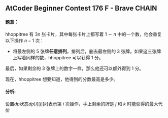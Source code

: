 ## AtCoder Beginner Contest 176  F - Brave CHAIN

#### 题意：

hhoppitree 有 $3n$ 张卡片，其中每张卡片上都写着 $1\sim n$ 中的一个数，他会重复以下操作 $n-1$ 次：

- 将最左侧的 $5$ 张牌**任意排列**，排列后，删去最左侧的 $3$ 张牌，如果这三张牌上写着同样的数，hhoppitree 可以获得 $1$ 分。

最后，如果剩余的 $3$ 张牌上的数字一样，那么他还可以额外得到 $1$ 分。

现在，hhoppitree 想要知道，他得到的分数最高是多少。

#### 分析:

设置$dp$状态$dp[i][j][k]$表示第 $i$ 次操作，手上剩余的牌是 $j$ 和 $k$ 时能获得的最大代价